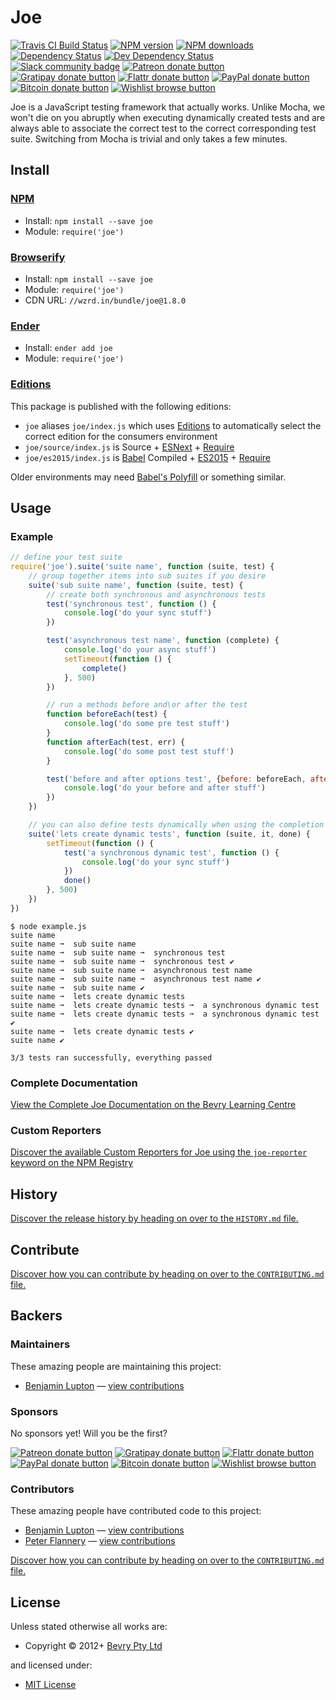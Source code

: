 <!-- TITLE/ -->

<h1>Joe</h1>

<!-- /TITLE -->


<!-- BADGES/ -->

<span class="badge-travisci"><a href="http://travis-ci.org/bevry/joe" title="Check this project's build status on TravisCI"><img src="https://img.shields.io/travis/bevry/joe/master.svg" alt="Travis CI Build Status" /></a></span>
<span class="badge-npmversion"><a href="https://npmjs.org/package/joe" title="View this project on NPM"><img src="https://img.shields.io/npm/v/joe.svg" alt="NPM version" /></a></span>
<span class="badge-npmdownloads"><a href="https://npmjs.org/package/joe" title="View this project on NPM"><img src="https://img.shields.io/npm/dm/joe.svg" alt="NPM downloads" /></a></span>
<span class="badge-daviddm"><a href="https://david-dm.org/bevry/joe" title="View the status of this project's dependencies on DavidDM"><img src="https://img.shields.io/david/bevry/joe.svg" alt="Dependency Status" /></a></span>
<span class="badge-daviddmdev"><a href="https://david-dm.org/bevry/joe#info=devDependencies" title="View the status of this project's development dependencies on DavidDM"><img src="https://img.shields.io/david/dev/bevry/joe.svg" alt="Dev Dependency Status" /></a></span>
<br class="badge-separator" />
<span class="badge-slackin"><a href="https://slack.bevry.me" title="Join this project's slack community"><img src="https://slack.bevry.me/badge.svg" alt="Slack community badge" /></a></span>
<span class="badge-patreon"><a href="http://patreon.com/bevry" title="Donate to this project using Patreon"><img src="https://img.shields.io/badge/patreon-donate-yellow.svg" alt="Patreon donate button" /></a></span>
<span class="badge-gratipay"><a href="https://www.gratipay.com/bevry" title="Donate weekly to this project using Gratipay"><img src="https://img.shields.io/badge/gratipay-donate-yellow.svg" alt="Gratipay donate button" /></a></span>
<span class="badge-flattr"><a href="https://flattr.com/profile/balupton" title="Donate to this project using Flattr"><img src="https://img.shields.io/badge/flattr-donate-yellow.svg" alt="Flattr donate button" /></a></span>
<span class="badge-paypal"><a href="https://bevry.me/paypal" title="Donate to this project using Paypal"><img src="https://img.shields.io/badge/paypal-donate-yellow.svg" alt="PayPal donate button" /></a></span>
<span class="badge-bitcoin"><a href="https://bevry.me/bitcoin" title="Donate once-off to this project using Bitcoin"><img src="https://img.shields.io/badge/bitcoin-donate-yellow.svg" alt="Bitcoin donate button" /></a></span>
<span class="badge-wishlist"><a href="https://bevry.me/wishlist" title="Buy an item on our wishlist for us"><img src="https://img.shields.io/badge/wishlist-donate-yellow.svg" alt="Wishlist browse button" /></a></span>

<!-- /BADGES -->


<!-- DESCRIPTION/ -->

Joe is a JavaScript testing framework that actually works. Unlike Mocha, we won't die on you abruptly when executing dynamically created tests and are always able to associate the correct test to the correct corresponding test suite. Switching from Mocha is trivial and only takes a few minutes.

<!-- /DESCRIPTION -->


<!-- INSTALL/ -->

<h2>Install</h2>

<a href="https://npmjs.com" title="npm is a package manager for javascript"><h3>NPM</h3></a><ul>
<li>Install: <code>npm install --save joe</code></li>
<li>Module: <code>require('joe')</code></li></ul>

<a href="http://browserify.org" title="Browserify lets you require('modules') in the browser by bundling up all of your dependencies"><h3>Browserify</h3></a><ul>
<li>Install: <code>npm install --save joe</code></li>
<li>Module: <code>require('joe')</code></li>
<li>CDN URL: <code>//wzrd.in/bundle/joe@1.8.0</code></li></ul>

<a href="http://enderjs.com" title="Ender is a full featured package manager for your browser"><h3>Ender</h3></a><ul>
<li>Install: <code>ender add joe</code></li>
<li>Module: <code>require('joe')</code></li></ul>

<h3><a href="https://github.com/bevry/editions" title="Editions are the best way to produce and consume packages you care about.">Editions</a></h3>

<p>This package is published with the following editions:</p>

<ul><li><code>joe</code> aliases <code>joe/index.js</code> which uses <a href="https://github.com/bevry/editions" title="Editions are the best way to produce and consume packages you care about.">Editions</a> to automatically select the correct edition for the consumers environment</li>
<li><code>joe/source/index.js</code> is Source + <a href="https://babeljs.io/docs/learn-es2015/" title="ECMAScript Next">ESNext</a> + <a href="https://nodejs.org/dist/latest-v5.x/docs/api/modules.html" title="Node/CJS Modules">Require</a></li>
<li><code>joe/es2015/index.js</code> is <a href="https://babeljs.io" title="The compiler for writing next generation JavaScript">Babel</a> Compiled + <a href="http://babeljs.io/docs/plugins/preset-es2015/" title="ECMAScript 2015">ES2015</a> + <a href="https://nodejs.org/dist/latest-v5.x/docs/api/modules.html" title="Node/CJS Modules">Require</a></li></ul>

<p>Older environments may need <a href="https://babeljs.io/docs/usage/polyfill/" title="A polyfill that emulates missing ECMAScript environment features">Babel's Polyfill</a> or something similar.</p>

<!-- /INSTALL -->


## Usage

### Example

``` javascript
// define your test suite
require('joe').suite('suite name', function (suite, test) {
	// group together items into sub suites if you desire
	suite('sub suite name', function (suite, test) {
		// create both synchronous and asynchronous tests
		test('synchronous test', function () {
			console.log('do your sync stuff')
		})

		test('asynchronous test name', function (complete) {
			console.log('do your async stuff')
			setTimeout(function () {
				complete()
			}, 500)
		})

		// run a methods before and\or after the test
		function beforeEach(test) {
			console.log('do some pre test stuff')
		}
		function afterEach(test, err) {
			console.log('do some post test stuff')
		}

		test('before and after options test', {before: beforeEach, after: afterEach}, function () {
			console.log('do your before and after stuff')
		})
	})

	// you can also define tests dynamically when using the completion callback on the group
	suite('lets create dynamic tests', function (suite, it, done) {
		setTimeout(function () {
			test('a synchronous dynamic test', function () {
				console.log('do your sync stuff')
			})
			done()
		}, 500)
	})
})
```

```
$ node example.js
suite name
suite name ➞  sub suite name
suite name ➞  sub suite name ➞  synchronous test
suite name ➞  sub suite name ➞  synchronous test ✔   
suite name ➞  sub suite name ➞  asynchronous test name
suite name ➞  sub suite name ➞  asynchronous test name ✔   
suite name ➞  sub suite name ✔  
suite name ➞  lets create dynamic tests
suite name ➞  lets create dynamic tests ➞  a synchronous dynamic test
suite name ➞  lets create dynamic tests ➞  a synchronous dynamic test ✔   
suite name ➞  lets create dynamic tests ✔  
suite name ✔  

3/3 tests ran successfully, everything passed
```


### Complete Documentation

[View the Complete Joe Documentation on the Bevry Learning Centre](https://learn.bevry.me/joe/guide)


### Custom Reporters

[Discover the available Custom Reporters for Joe using the `joe-reporter` keyword on the NPM Registry](https://npmjs.org/browse/keyword/joe-reporter)


<!-- HISTORY/ -->

<h2>History</h2>

<a href="https://github.com/bevry/joe/blob/master/HISTORY.md#files">Discover the release history by heading on over to the <code>HISTORY.md</code> file.</a>

<!-- /HISTORY -->


<!-- CONTRIBUTE/ -->

<h2>Contribute</h2>

<a href="https://github.com/bevry/joe/blob/master/CONTRIBUTING.md#files">Discover how you can contribute by heading on over to the <code>CONTRIBUTING.md</code> file.</a>

<!-- /CONTRIBUTE -->


<!-- BACKERS/ -->

<h2>Backers</h2>

<h3>Maintainers</h3>

These amazing people are maintaining this project:

<ul><li><a href="https://balupton.com">Benjamin Lupton</a> — <a href="https://github.com/bevry/joe/commits?author=balupton" title="View the GitHub contributions of Benjamin Lupton on repository bevry/joe">view contributions</a></li></ul>

<h3>Sponsors</h3>

No sponsors yet! Will you be the first?

<span class="badge-patreon"><a href="http://patreon.com/bevry" title="Donate to this project using Patreon"><img src="https://img.shields.io/badge/patreon-donate-yellow.svg" alt="Patreon donate button" /></a></span>
<span class="badge-gratipay"><a href="https://www.gratipay.com/bevry" title="Donate weekly to this project using Gratipay"><img src="https://img.shields.io/badge/gratipay-donate-yellow.svg" alt="Gratipay donate button" /></a></span>
<span class="badge-flattr"><a href="https://flattr.com/profile/balupton" title="Donate to this project using Flattr"><img src="https://img.shields.io/badge/flattr-donate-yellow.svg" alt="Flattr donate button" /></a></span>
<span class="badge-paypal"><a href="https://bevry.me/paypal" title="Donate to this project using Paypal"><img src="https://img.shields.io/badge/paypal-donate-yellow.svg" alt="PayPal donate button" /></a></span>
<span class="badge-bitcoin"><a href="https://bevry.me/bitcoin" title="Donate once-off to this project using Bitcoin"><img src="https://img.shields.io/badge/bitcoin-donate-yellow.svg" alt="Bitcoin donate button" /></a></span>
<span class="badge-wishlist"><a href="https://bevry.me/wishlist" title="Buy an item on our wishlist for us"><img src="https://img.shields.io/badge/wishlist-donate-yellow.svg" alt="Wishlist browse button" /></a></span>

<h3>Contributors</h3>

These amazing people have contributed code to this project:

<ul><li><a href="https://balupton.com">Benjamin Lupton</a> — <a href="https://github.com/bevry/joe/commits?author=balupton" title="View the GitHub contributions of Benjamin Lupton on repository bevry/joe">view contributions</a></li>
<li><a href="https://github.com/pflannery">Peter Flannery</a> — <a href="https://github.com/bevry/joe/commits?author=pflannery" title="View the GitHub contributions of Peter Flannery on repository bevry/joe">view contributions</a></li></ul>

<a href="https://github.com/bevry/joe/blob/master/CONTRIBUTING.md#files">Discover how you can contribute by heading on over to the <code>CONTRIBUTING.md</code> file.</a>

<!-- /BACKERS -->


<!-- LICENSE/ -->

<h2>License</h2>

Unless stated otherwise all works are:

<ul><li>Copyright &copy; 2012+ <a href="https://bevry.me">Bevry Pty Ltd</a></li></ul>

and licensed under:

<ul><li><a href="http://spdx.org/licenses/MIT.html">MIT License</a></li></ul>

<!-- /LICENSE -->
